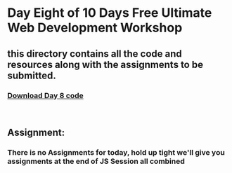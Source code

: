 # Day Eight of 10 Days Free Ultimate Web Development Workshop </br>
## this directory contains all the code and resources along with the assignments to be submitted.
### [Download Day 8 code](https://github.com/whoissubedibibek/10daysfreewebdevelopmentworkshop/raw/main/day_8/day8.zip)

</br>

## Assignment: 
### There is no Assignments for today, hold up tight we'll give you assignments at the end of JS Session all combined </br>




